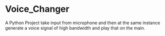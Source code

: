 # Voice_Changer
A Python Project take input from microphone and then at the same instance generate a voice signal of high bandwidth and play that on the main.
